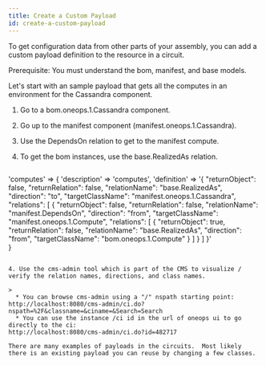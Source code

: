 ```yaml
---
title: Create a Custom Payload
id: create-a-custom-payload
---
```


To get configuration data from other parts of your assembly, you can add a custom payload definition to the resource in a circuit.

Prerequisite: You must understand the bom, manifest, and base models. 

Let's start with an sample payload that gets all the computes in an environment for the Cassandra component.

1. Go to a bom.oneops.1.Cassandra component. 
2. Go up to the manifest component (manifest.oneops.1.Cassandra). 
2. Use the DependsOn relation to get to the manifest compute.
3. To get the bom instances, use the base.RealizedAs relation.   
     
    ```
'computes' => {
  'description' => 'computes', 
  'definition' => '{ 
    "returnObject": false, 
    "returnRelation": false, 
    "relationName": "base.RealizedAs", 
    "direction": "to", 
    "targetClassName": "manifest.oneops.1.Cassandra", 
    "relations": [ 
      { "returnObject": false, 
      "returnRelation": false, 
      "relationName": "manifest.DependsOn", 
      "direction": "from",
      "targetClassName": "manifest.oneops.1.Compute", 
      "relations": [ 
        { "returnObject": true, 
        "returnRelation": false, 
        "relationName": "base.RealizedAs", 
        "direction": "from",
        "targetClassName": "bom.oneops.1.Compute"
        }
      ]
      } 
    ] 
  }'  
}  
```
     
4. Use the cms-admin tool which is part of the CMS to visualize / verify the relation names, directions, and class names.

>
  * You can browse cms-admin using a "/" nspath starting point:
http://localhost:8080/cms-admin/ci.do?nspath=%2F&classname=&ciname=&Search=Search
  * You can use the instance /ci id in the url of oneops ui to go directly to the ci:
http://localhost:8080/cms-admin/ci.do?id=482717

There are many examples of payloads in the circuits.  Most likely there is an existing payload you can reuse by changing a few classes.


